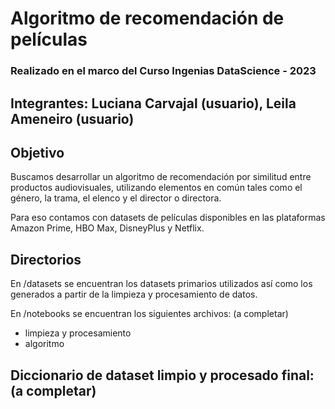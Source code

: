 # Algoritmo de recomendación de películas

### Realizado en el marco del Curso Ingenias DataScience - 2023

## Integrantes: Luciana Carvajal (usuario), Leila Ameneiro (usuario)

## Objetivo

Buscamos desarrollar un algoritmo de recomendación por similitud entre productos audiovisuales, utilizando elementos en común tales como el género, la trama, el elenco y el director o directora.

Para eso contamos con datasets de películas disponibles en las plataformas Amazon Prime, HBO Max, DisneyPlus y Netflix.

## Directorios

En /datasets se encuentran los datasets primarios utilizados así como los generados a partir de la limpieza y procesamiento de datos. 


En /notebooks se encuentran los siguientes archivos: (a completar)
- limpieza y procesamiento
-  algoritmo

## Diccionario de dataset limpio y procesado final: (a completar) 


